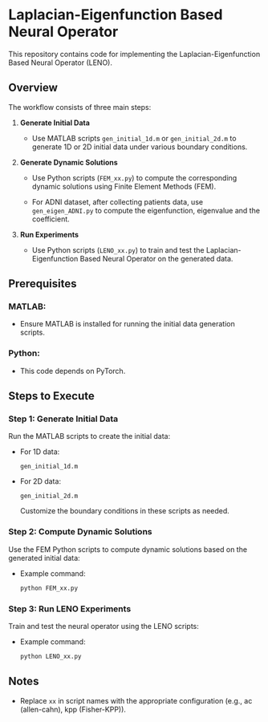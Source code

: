 # Laplacian-Eigenfunction Based Neural Operator

This repository contains code for implementing the Laplacian-Eigenfunction Based Neural Operator (LENO).

## Overview
The workflow consists of three main steps:

1. **Generate Initial Data**
   - Use MATLAB scripts `gen_initial_1d.m` or `gen_initial_2d.m` to generate 1D or 2D initial data under various boundary conditions.

2. **Generate Dynamic Solutions**
   - Use Python scripts (`FEM_xx.py`) to compute the corresponding dynamic solutions using Finite Element Methods (FEM).

   - For ADNI dataset, after collecting patients data,  use `gen_eigen_ADNI.py` to compute the eigenfunction, eigenvalue and the coefficient.  

3. **Run Experiments**
   - Use Python scripts (`LENO_xx.py`) to train and test the Laplacian-Eigenfunction Based Neural Operator on the generated data.

## Prerequisites
### MATLAB:
- Ensure MATLAB is installed for running the initial data generation scripts.

### Python:
- This code depends on PyTorch.

## Steps to Execute

### Step 1: Generate Initial Data
Run the MATLAB scripts to create the initial data:
- For 1D data:
  ```
  gen_initial_1d.m
  ```
- For 2D data:
  ```
  gen_initial_2d.m
  ```
  Customize the boundary conditions in these scripts as needed.

### Step 2: Compute Dynamic Solutions
Use the FEM Python scripts to compute dynamic solutions based on the generated initial data:
- Example command:
  ```bash
  python FEM_xx.py
  ```

### Step 3: Run LENO Experiments
Train and test the neural operator using the LENO scripts:
- Example command:
  ```bash
  python LENO_xx.py
  ```

## Notes
- Replace `xx` in script names with the appropriate configuration (e.g., ac (allen-cahn), kpp (Fisher-KPP)).
